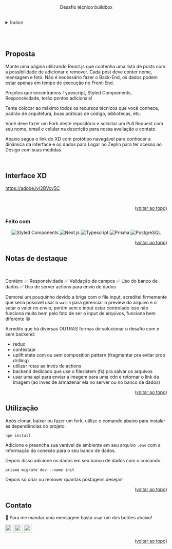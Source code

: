 <a name="readme-top"></a>

<br />
<div align="center">

  <p align="center">
        Desafio técnico buildbox
  </p>
  
</div>

<br>

<details>
  <summary>Índice</summary>
  <ol>
    <li>
      <a href="#Proposta">Proposta</a>
      <ul>
        <li><a href="#feito-com">Feito com</a></li>
        <li><a href="#notas-de-destaque">Notas de destaque</a></li>
        </ul>
    </li>
    <li><a href="#utilização">Utilização</a></li>
    <li><a href="#contato">Contato</a></li>
  </ol>
</details>

<br><br>

## Proposta

Monte uma página utilizando React.js que contenha uma lista de posts com a possíbilidade de adicionar e remover. Cada post deve conter nome, mensagem e foto. Não é necessário fazer o Back-End, os dados podem estar apenas em tempo de execução no Front-End.

Projetos que encontramos Typescript, Styled Compoments, Responsividade, terão pontos adicionais!

Tente colocar ao máximo todos os recursos técnicos que você conhece, padrão de arquitetura, boas práticas de código, bibliotecas, etc.

Você deve fazer um Fork deste repositório e solicitar um Pull Request com seu nome, email e celular na descrição para nossa avaliação e contato.

Abaixo segue o link do XD com protótipo navegável para conhecer a dinâmica da interface e os dados para Logar no Zeplin para ter acesso ao Design com suas medidas.

<br>

## Interface XD

https://adobe.ly/2BVcy5C

<br>

<p align="right">(<a href="#readme-top">voltar ao topo</a>)</p>

### Feito com

<div align="center">

![Styled Components](https://img.shields.io/badge/styledcomponents-DB7093.svg?style=for-the-badge&logo=styled-components&logoColor=white)
![Next.js](https://img.shields.io/badge/Next.js-000000.svg?style=for-the-badge&logo=nextdotjs&logoColor=white)
![Typescript](https://img.shields.io/badge/TypeScript-3178C6.svg?style=for-the-badge&logo=TypeScript&logoColor=white)
![Prisma](https://img.shields.io/badge/Prisma-2D3748.svg?style=for-the-badge&logo=Prisma&logoColor=white)
![PostgreSQL](https://img.shields.io/badge/PostgreSQL-4169E1.svg?style=for-the-badge&logo=PostgreSQL&logoColor=white)

</div>

<p align="right">(<a href="#readme-top">voltar ao topo</a>)</p>

## Notas de destaque

</br>

Contém:
✅ Responsividade
✅ Validação de campos
✅ Uso do banco de dados
✅ Uso de server actions para envio de dados

Demorei um pouquinho devido a briga com o file input, acreditei firmemente que seria possível usar o ```watch``` para gerenciar o preview do arquivo e o setar o valor no envio, porém sem o input estar controlado isso não funciona muito bem pelo fato de ser o input de arquivos, funciona bem diferente ☹️

Acredito que há diversas OUTRAS formas de solucionar o desafio com e sem backend:
- redux
- contextapi
- uplift state com ou sem composition pattern (fragmentar pra evitar prop drilling)
- utilizar rotas ao invés de actions
- backend dedicado que use o filesistem (fs) pra salvar os arquivos
- usar uma api para enviar a imagem para uma cdn e retornar o link da imagem (ao invés de armazenar ela no server ou no banco de dados)

<p align="right">(<a href="#readme-top">voltar ao topo</a>)</p>

## Utilização

Após clonar, baixar ou fazer um fork, utilize o comando abaixo para instalar as dependências do projeto:

```shell
npm install
```

Adicione e preencha sua varável de ambiente em seu arquivo ```.env``` com a informação da conexão para o seu banco de dados.

Depois disso adicione os dados em seu banco de dados com o comando:
```shell
prisma migrate dev --name init
```

Depois só criar ou remover quantas postagens desejar!

<p align="right">(<a href="#readme-top">voltar ao topo</a>)</p>

## Contato

💌 Para me mandar uma mensagem basta usar um dos botões abaixo!<br>

<a href = "mailto:edilanbusiness@gmail.com" target="_blank"><img src="https://img.shields.io/badge/-gmail-333333?style=flat&logo=gmail&logoColor=EA4335" height="25"></a>
<a href="https://www.linkedin.com/in/edilan-ribeiro-santos" target="_blank"><img src="https://img.shields.io/badge/-linkedin-333333?style=flat&logo=linkedin&logoColor=0A66C2" height="25"></a>
<a href="https://whatsa.me/5561983769634/?t=Ol%C3%A1,%20vim%20atrav%C3%A9s%20do%20seu%20GitHub!" target="_blank">
<img src="https://img.shields.io/badge/-whatsapp-333333?style=flat&logo=whatsapp&logoColor=25D366" height="25"></a>

<p align="right">(<a href="#readme-top">voltar ao topo</a>)</p>

